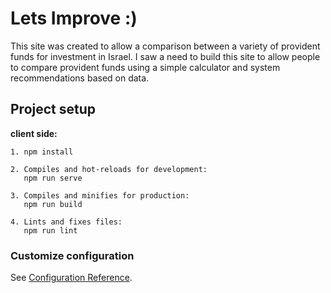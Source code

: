 # Lets Improve :)

This site was created to allow a comparison between a variety of provident funds for investment in Israel. I saw a need to build this site to allow people to compare provident funds using a simple calculator and system recommendations based on data.

## Project setup
**client side:**
```
1. npm install
``` 
```
2. Compiles and hot-reloads for development: 
   npm run serve
```
```
3. Compiles and minifies for production:
   npm run build
```
```
4. Lints and fixes files:
   npm run lint
```

### Customize configuration
See [Configuration Reference](https://cli.vuejs.org/config/).
